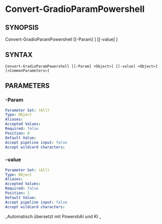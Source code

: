 ﻿---
external help file: powershai-help.xml
schema: 2.0.0
powershai: true
---

# Convert-GradioParamPowershell

## SYNOPSIS <!--!= @#Synop !-->

Convert-GradioParamPowershell [[-Param] <Object>] [[-value] <Object>]


## SYNTAX <!--!= @#Syntax !-->

```
Convert-GradioParamPowershell [[-Param] <Object>] [[-value] <Object>] [<CommonParameters>]
```

## PARAMETERS <!--!= @#Params !-->

### -Param

```yml
Parameter Set: (All)
Type: Object
Aliases: 
Accepted Values: 
Required: false
Position: 0
Default Value: 
Accept pipeline input: false
Accept wildcard characters: 
```

### -value

```yml
Parameter Set: (All)
Type: Object
Aliases: 
Accepted Values: 
Required: false
Position: 1
Default Value: 
Accept pipeline input: false
Accept wildcard characters: 
```


<!--PowershaiAiDocBlockStart-->
_Automatisch übersetzt mit PowershAI und KI 
_
<!--PowershaiAiDocBlockEnd-->
